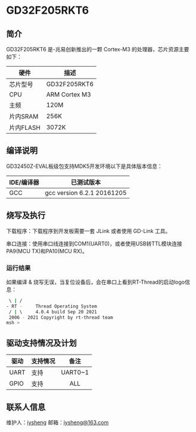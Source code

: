 # GD32F205RKT6

## 简介

GD32F205RKT6 是-兆易创新推出的一颗 Cortex-M3 的处理器，芯片资源主要如下：

| 硬件      | 描述          |
| --------- | ------------- |
| 芯片型号  | GD32F205RKT6  |
| CPU       | ARM Cortex M3 |
| 主频      | 120M          |
| 片内SRAM  | 256K           |
| 片内FLASH | 3072K           |

## 编译说明

GD32450Z-EVAL板级包支持MDK5开发环境以下是具体版本信息：

| IDE/编译器 | 已测试版本 |
| ---------- | ---------- |
| GCC        | gcc version 6.2.1 20161205 |

## 烧写及执行

下载程序：下载程序到开发板需要一套 JLink 或者使用 GD-Link 工具。

串口连接：使用串口线连接到COM1(UART0)，或者使用USB转TTL模块连接PA9(MCU TX)和PA10(MCU RX)。

### 运行结果

如果编译 & 烧写无误，当复位设备后，会在串口上看到RT-Thread的启动logo信息：

```bash
 \ | /
- RT -     Thread Operating System
 / | \     4.0.4 build Sep 20 2021
 2006 - 2021 Copyright by rt-thread team
msh >
```
## 驱动支持情况及计划

| 驱动      | 支持情况 |            备注            |
| --------- | -------- | :------------------------: |
| UART      | 支持     |          UART0~1           |
| GPIO      | 支持     |           ALL              |

## 联系人信息

维护人：[iysheng](https://gitee.com/iysheng)
邮箱：iysheng@163.com

